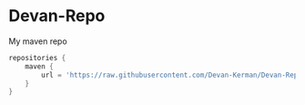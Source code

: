 # Devan-Repo
My maven repo
```groovy
repositories {
	maven {
		url = 'https://raw.githubusercontent.com/Devan-Kerman/Devan-Repo/master/'
	}
}

```
